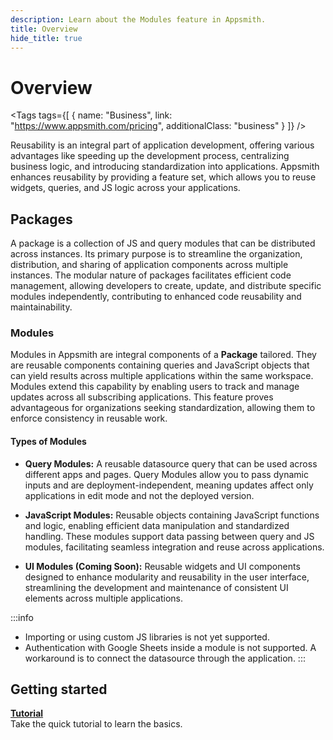 ```yaml
---
description: Learn about the Modules feature in Appsmith.
title: Overview
hide_title: true
---
```

<!-- vale off -->

<div className="tag-wrapper">
 <h1>Overview</h1>

<Tags
tags={[
{ name: "Business", link: "https://www.appsmith.com/pricing", additionalClass: "business" }
]}
/>

</div>

<!-- vale on -->

Reusability is an integral part of application development, offering various advantages like speeding up the development process, centralizing business logic, and introducing standardization into applications. Appsmith enhances reusability by providing a feature set, which allows you to reuse widgets, queries, and JS logic across your applications.

## Packages

A package is a collection of JS and query modules that can be distributed across instances. Its primary purpose is to streamline the organization, distribution, and sharing of application components across multiple instances. The modular nature of packages facilitates efficient code management, allowing developers to create, update, and distribute specific modules independently, contributing to enhanced code reusability and maintainability.


<ZoomImage
  src="/img/modules-landing.png" 
  alt="Modules image"
  caption=""
/>

### Modules

Modules in Appsmith are integral components of a **Package** tailored. They are reusable components containing queries and JavaScript objects that can yield results across multiple applications within the same workspace. Modules extend this capability by enabling users to track and manage updates across all subscribing applications. This feature proves advantageous for organizations seeking standardization, allowing them to enforce consistency in reusable work. 




#### Types of Modules

* **Query Modules:**  A reusable datasource query that can be used across different apps and pages. Query Modules allow you to pass dynamic inputs and are deployment-independent, meaning updates affect only applications in edit mode and not the deployed version.

* **JavaScript Modules:** Reusable objects containing JavaScript functions and logic, enabling efficient data manipulation and standardized handling. These modules support data passing between query and JS modules, facilitating seamless integration and reuse across applications.

* **UI Modules (Coming Soon):** Reusable widgets and UI components designed to enhance modularity and reusability in the user interface, streamlining the development and maintenance of consistent UI elements across multiple applications.


:::info
* Importing or using custom JS libraries is not yet supported.
* Authentication with Google Sheets inside a module is not supported. A workaround is to connect the datasource through the application.
:::


## Getting started


<div className="containerGridSampleApp">

   <div className="containerColumnSampleApp columnGrid column-two">
   <div className="containerCol">
      </div>
      <b><a href="/packages/tutorial/query-module">Tutorial</a></b>
      <div className="containerDescription"> Take the quick tutorial to learn the basics.</div>
   </div>
  
</div>



